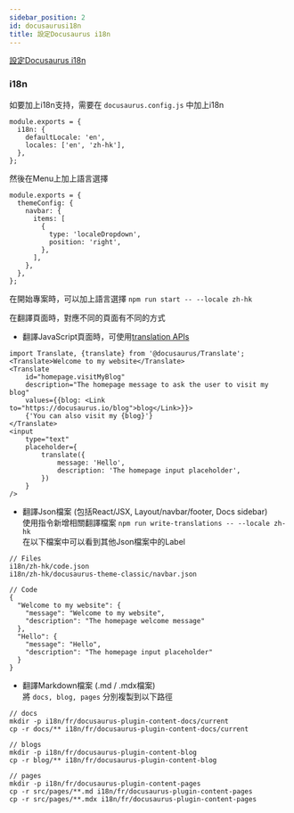 ```yaml
---
sidebar_position: 2
id: docusaurusi18n
title: 設定Docusaurus i18n
---
```


[設定Docusaurus i18n][t01]

### i18n  
如要加上i18n支持，需要在 ``` docusaurus.config.js ``` 中加上i18n  
``` 
module.exports = {
  i18n: {
    defaultLocale: 'en',
    locales: ['en', 'zh-hk'],
  },
};
```
然後在Menu上加上語言選擇  
```
module.exports = {
  themeConfig: {
    navbar: {
      items: [
        {
          type: 'localeDropdown',
          position: 'right',
        },
      ],
    },
  },
};
```
在開始專案時，可以加上語言選擇
``` npm run start -- --locale zh-hk ```

在翻譯頁面時，對應不同的頁面有不同的方式
- 翻譯JavaScript頁面時，可使用[translation APIs](https://www.docusaurus.cn/docs/docusaurus-core#translate)  
```
import Translate, {translate} from '@docusaurus/Translate';
<Translate>Welcome to my website</Translate>
<Translate
    id="homepage.visitMyBlog"
    description="The homepage message to ask the user to visit my blog"
    values={{blog: <Link to="https://docusaurus.io/blog">blog</Link>}}>
    {'You can also visit my {blog}'}
</Translate>
<input
    type="text"
    placeholder={
        translate({
            message: 'Hello',
            description: 'The homepage input placeholder',
        })
    }
/>
```

- 翻譯Json檔案 (包括React/JSX, Layout/navbar/footer, Docs sidebar)  
使用指令新增相關翻譯檔案
``` npm run write-translations -- --locale zh-hk ```  
在以下檔案中可以看到其他Json檔案中的Label  
``` 
// Files
i18n/zh-hk/code.json 
i18n/zh-hk/docusaurus-theme-classic/navbar.json

// Code
{
  "Welcome to my website": {
    "message": "Welcome to my website",
    "description": "The homepage welcome message"
  },
  "Hello": {
    "message": "Hello",
    "description": "The homepage input placeholder"
  }
}
```

- 翻譯Markdown檔案 (.md / .mdx檔案)  
將 ``` docs, blog, pages ``` 分別複製到以下路徑
```
// docs
mkdir -p i18n/fr/docusaurus-plugin-content-docs/current
cp -r docs/** i18n/fr/docusaurus-plugin-content-docs/current

// blogs
mkdir -p i18n/fr/docusaurus-plugin-content-blog
cp -r blog/** i18n/fr/docusaurus-plugin-content-blog

// pages
mkdir -p i18n/fr/docusaurus-plugin-content-pages
cp -r src/pages/**.md i18n/fr/docusaurus-plugin-content-pages
cp -r src/pages/**.mdx i18n/fr/docusaurus-plugin-content-pages
```

[t01]: /blog/Docusaurus
